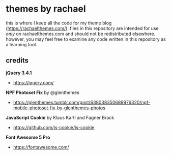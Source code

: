 # themes by rachael

this is where I keep all the code for my theme blog (https://rachaelthemes.com/). files in this repository are intended for use *only* on rachaelthemes.com and should not be redistributed elsewhere. however, you may feel free to examine any code written in this repository as a learning tool.

## credits

**jQuery 3.4.1**
* https://jquery.com/

**NPF Photoset Fix** by @glenthemes
* https://glenthemes.tumblr.com/post/638038350689976320/npf-mobile-photoset-fix-by-glenthemes-photos
  
**JavaScript Cookie** by Klaus Kartl and Fagner Brack
* https://github.com/js-cookie/js-cookie

**Font Awesome 5 Pro**
* https://fontawesome.com/
